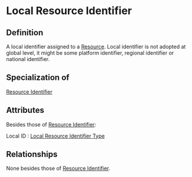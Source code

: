 # Local Resource Identifier

## Definition
A local identifier assigned to a [Resource](../entities/Resource.md). Local identifier is not adopted at global level, it 
might be some platform identifier, regional identifier or national identifier.

## Specialization of
[Resource Identifier](../entities/Resource_Identifier.md)

## Attributes
Besides those of [Resource Identifier](../entities/Resource_Identifier.md):

Local ID : [Local Resource Identifier Type](../datatypes/Local_Resource_ID.md)

## Relationships
None besides those of [Resource Identifier](../entities/Resource_Identifier.md).
